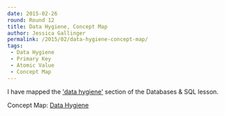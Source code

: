 ```yaml
---
date: 2015-02-26
round: Round 12
title: Data Hygiene, Concept Map
author: Jessica Gallinger
permalink: /2015/02/data-hygiene-concept-map/
tags:
 - Data Hygiene
 - Primary Key
 - Atomic Value
 - Concept Map
---
```


I have mapped the ['data hygiene'](http://swcarpentry.github.io/sql-novice-survey/08-hygiene.html) section of the Databases & SQL lesson.

Concept Map: [Data Hygiene](http://i.imgur.com/yh9mHlq.jpg)
